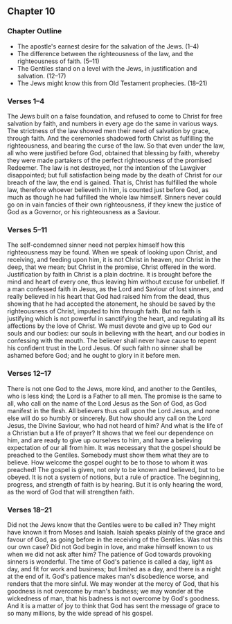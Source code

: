 ## Chapter 10

### Chapter Outline

- The apostle's earnest desire for the salvation of the Jews. (1–4)
- The difference between the righteousness of the law, and the righteousness of faith. (5–11)
- The Gentiles stand on a level with the Jews, in justification and salvation. (12–17)
- The Jews might know this from Old Testament prophecies. (18–21)

### Verses 1–4

The Jews built on a false foundation, and refused to come to Christ for free salvation by faith, and numbers in every age do the same in various ways. The strictness of the law showed men their need of salvation by grace, through faith. And the ceremonies shadowed forth Christ as fulfilling the righteousness, and bearing the curse of the law. So that even under the law, all who were justified before God, obtained that blessing by faith, whereby they were made partakers of the perfect righteousness of the promised Redeemer. The law is not destroyed, nor the intention of the Lawgiver disappointed; but full satisfaction being made by the death of Christ for our breach of the law, the end is gained. That is, Christ has fulfilled the whole law, therefore whoever believeth in him, is counted just before God, as much as though he had fulfilled the whole law himself. Sinners never could go on in vain fancies of their own righteousness, if they knew the justice of God as a Governor, or his righteousness as a Saviour.

### Verses 5–11

The self-condemned sinner need not perplex himself how this righteousness may be found. When we speak of looking upon Christ, and receiving, and feeding upon him, it is not Christ in heaven, nor Christ in the deep, that we mean; but Christ in the promise, Christ offered in the word. Justification by faith in Christ is a plain doctrine. It is brought before the mind and heart of every one, thus leaving him without excuse for unbelief. If a man confessed faith in Jesus, as the Lord and Saviour of lost sinners, and really believed in his heart that God had raised him from the dead, thus showing that he had accepted the atonement, he should be saved by the righteousness of Christ, imputed to him through faith. But no faith is justifying which is not powerful in sanctifying the heart, and regulating all its affections by the love of Christ. We must devote and give up to God our souls and our bodies: our souls in believing with the heart, and our bodies in confessing with the mouth. The believer shall never have cause to repent his confident trust in the Lord Jesus. Of such faith no sinner shall be ashamed before God; and he ought to glory in it before men.

### Verses 12–17

There is not one God to the Jews, more kind, and another to the Gentiles, who is less kind; the Lord is a Father to all men. The promise is the same to all, who call on the name of the Lord Jesus as the Son of God, as God manifest in the flesh. All believers thus call upon the Lord Jesus, and none else will do so humbly or sincerely. But how should any call on the Lord Jesus, the Divine Saviour, who had not heard of him? And what is the life of a Christian but a life of prayer? It shows that we feel our dependence on him, and are ready to give up ourselves to him, and have a believing expectation of our all from him. It was necessary that the gospel should be preached to the Gentiles. Somebody must show them what they are to believe. How welcome the gospel ought to be to those to whom it was preached! The gospel is given, not only to be known and believed, but to be obeyed. It is not a system of notions, but a rule of practice. The beginning, progress, and strength of faith is by hearing. But it is only hearing the word, as the word of God that will strengthen faith.

### Verses 18–21

Did not the Jews know that the Gentiles were to be called in? They might have known it from Moses and Isaiah. Isaiah speaks plainly of the grace and favour of God, as going before in the receiving of the Gentiles. Was not this our own case? Did not God begin in love, and make himself known to us when we did not ask after him? The patience of God towards provoking sinners is wonderful. The time of God's patience is called a day, light as day, and fit for work and business; but limited as a day, and there is a night at the end of it. God's patience makes man's disobedience worse, and renders that the more sinful. We may wonder at the mercy of God, that his goodness is not overcome by man's badness; we may wonder at the wickedness of man, that his badness is not overcome by God's goodness. And it is a matter of joy to think that God has sent the message of grace to so many millions, by the wide spread of his gospel.

